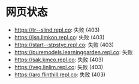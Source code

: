 # 网页状态
- https://tr--slind.repl.co: 失败 (403)
- https://jsn.limkon.repl.co: 失败 (403)
- https://start--stpstyc.repl.co: 失败 (403)
- https://puremodels.learninggarden.repl.co: 失败
- https://sak.kmco.repl.co: 失败 (403)
- https://veg.linlim.repl.co: 失败 (403)
- https://aro.flinthill.repl.co: 失败 (403)
